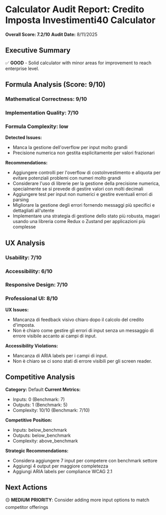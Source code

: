 # Calculator Audit Report: Credito Imposta Investimenti40 Calculator

**Overall Score: 7.2/10**
**Audit Date:** 8/11/2025

## Executive Summary

✅ **GOOD** - Solid calculator with minor areas for improvement to reach enterprise level.

## Formula Analysis (Score: 9/10)

### Mathematical Correctness: 9/10
### Implementation Quality: 7/10
### Formula Complexity: low

**Detected Issues:**
- Manca la gestione dell'overflow per input molto grandi
- Precisione numerica non gestita esplicitamente per valori frazionari

**Recommendations:**
- Aggiungere controlli per l'overflow di costoInvestimento e aliquota per evitare potenziali problemi con numeri molto grandi
- Considerare l'uso di librerie per la gestione della precisione numerica, specialmente se si prevede di gestire valori con molti decimali
- Aggiungere test per input non numerici e gestire eventuali errori di parsing
- Migliorare la gestione degli errori fornendo messaggi più specifici e dettagliati all'utente
- Implementare una strategia di gestione dello stato più robusta, magari usando una libreria come Redux o Zustand per applicazioni più complesse

## UX Analysis

### Usability: 7/10
### Accessibility: 6/10  
### Responsive Design: 7/10
### Professional UI: 8/10

**UX Issues:**
- Mancanza di feedback visivo chiaro dopo il calcolo del credito d'imposta.
- Non è chiaro come gestire gli errori di input senza un messaggio di errore visibile accanto ai campi di input.

**Accessibility Violations:**
- Mancanza di ARIA labels per i campi di input.
- Non è chiaro se ci sono stati di errore visibili per gli screen reader.

## Competitive Analysis

**Category:** Default
**Current Metrics:**
- Inputs: 0 (Benchmark: 7)
- Outputs: 1 (Benchmark: 5)
- Complexity: 10/10 (Benchmark: 7/10)

**Competitive Position:**
- Inputs: below_benchmark
- Outputs: below_benchmark  
- Complexity: above_benchmark

**Strategic Recommendations:**
- Considera aggiungere 7 input per competere con benchmark settore
- Aggiungi 4 output per maggiore completezza
- Aggiungi ARIA labels per compliance WCAG 2.1

## Next Actions

🟡 **MEDIUM PRIORITY**: Consider adding more input options to match competitor offerings

